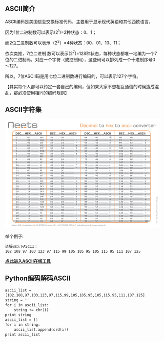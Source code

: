 ## ASCII简介

ASCII编码是美国信息交换标准代码，主要用于显示现代英语和其他西欧语言。

因为1位二进制数可以表示(2<sup>1</sup>)=2种状态：0、1；

而2位二进制数可以表示（2<sup>2</sup>）=4种状态：00、01、10、11；

依次类推，7位二进制 数可以表示(2<sup>7</sup>)=128种状态，每种状态都唯一地编为一个7位的二进制码，对应一个字符（或控制码），这些码可以排列成一个十进制序号0～127。

所以，7位ASCII码是用七位二进制数进行编码的，可以表示127个字符。

【其实每个人都可以约定一套自己的编码，但如果大家不想相互通信的时候造成混乱，那必须使用相同的编码规则】

## ASCII字符集

![ascii_code_chart](image/ascii_code_char.jpeg)

举个例子:

```
请解码以下ASCII：
102 108 97 103 123 97 115 99 105 105 95 105 115 95 111 107 125
```

**[点此进入ASCII在线工具](http://www.ab126.com/goju/1711.html)**

## Python编码解码ASCII

```
ascii_list = [102,108,97,103,123,97,115,99,105,105,95,105,115,95,111,107,125]
string = ''
for i in ascii_list:
	string += chr(i)
print string
ascii_list = []
for i in string:
	ascii_list.append(ord(i))
print ascii_list
```